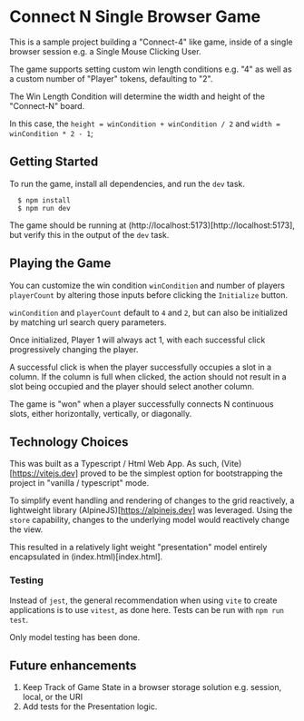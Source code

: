# Connect N Single Browser Game

This is a sample project building a "Connect-4" like game, inside of a single
browser session e.g. a Single Mouse Clicking User.

The game supports setting custom win length conditions e.g. "4" as well as a
custom number of "Player" tokens, defaulting to "2".

The Win Length Condition will determine the width and height of the "Connect-N"
board.

In this case, the `height = winCondition + winCondition / 2` and
`width = winCondition * 2 - 1`;

## Getting Started
To run the game, install all dependencies, and run the `dev` task.

```
  $ npm install
  $ npm run dev
```

The game should be running at (http://localhost:5173)[http://localhost:5173], but
verify this in the output of the `dev` task.

## Playing the Game

You can customize the win condition `winCondition` and number of players `playerCount` by altering those inputs
before clicking the `Initialize` button.

`winCondition` and `playerCount` default to `4` and `2`, but can also be initialized by
matching url search query parameters.

Once initialized, Player 1 will always act 1, with each successful click progressively changing the player.

A successful click is when the player successfully occupies a slot in a column.
If the column is full when clicked, the action should not result in a slot being occupied
and the player should select another column.

The game is "won" when a player successfully connects N continuous slots, either
horizontally, vertically, or diagonally.

## Technology Choices

This was built as a Typescript / Html Web App. As such, (Vite)[https://vitejs.dev] proved to be the simplest
option for bootstrapping the project in "vanilla / typescript" mode.

To simplify event handling and rendering of changes to the grid reactively, a lightweight
library (AlpineJS)[https://alpinejs.dev] was leveraged. Using the `store` capability,
changes to the underlying model would reactively change the view.

This resulted in a relatively light weight "presentation" model entirely encapsulated
in (index.html)[index.html].

### Testing
Instead of `jest`, the general recommendation when using `vite` to create applications
is to use `vitest`, as done here. Tests can be run with `npm run test`.

Only model testing has been done.

## Future enhancements

1. Keep Track of Game State in a browser storage solution e.g. session, local, or the URI
2. Add tests for the Presentation logic.

